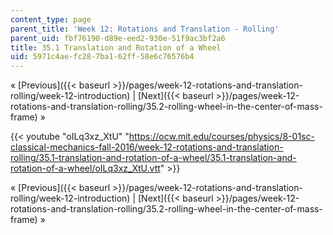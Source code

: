 ```yaml
---
content_type: page
parent_title: 'Week 12: Rotations and Translation - Rolling'
parent_uid: fbf76190-d89e-eed2-930e-51f9ac3bf2a6
title: 35.1 Translation and Rotation of a Wheel
uid: 5971c4ae-fc28-7ba1-62ff-58e6c76576b4
---
```


« [Previous]({{< baseurl >}}/pages/week-12-rotations-and-translation-rolling/week-12-introduction) | [Next]({{< baseurl >}}/pages/week-12-rotations-and-translation-rolling/35.2-rolling-wheel-in-the-center-of-mass-frame) »

{{< youtube "oILq3xz_XtU" "https://ocw.mit.edu/courses/physics/8-01sc-classical-mechanics-fall-2016/week-12-rotations-and-translation-rolling/35.1-translation-and-rotation-of-a-wheel/35.1-translation-and-rotation-of-a-wheel/oILq3xz_XtU.vtt" >}}

« [Previous]({{< baseurl >}}/pages/week-12-rotations-and-translation-rolling/week-12-introduction) | [Next]({{< baseurl >}}/pages/week-12-rotations-and-translation-rolling/35.2-rolling-wheel-in-the-center-of-mass-frame) »